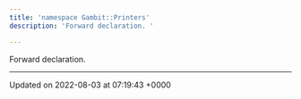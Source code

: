 ```yaml
---
title: 'namespace Gambit::Printers'
description: 'Forward declaration. '

---
```







Forward declaration. 






-------------------------------

Updated on 2022-08-03 at 07:19:43 +0000